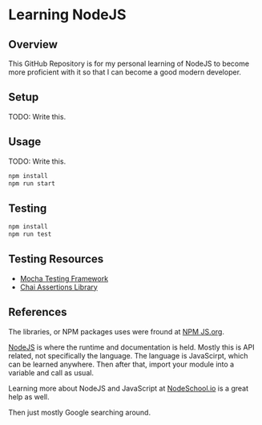 # Learning NodeJS

## Overview

This GitHub Repository is for my personal learning of NodeJS to become more
proficient with it so that I can become a good modern developer.

## Setup

TODO: Write this.

## Usage

TODO: Write this.

```bash
npm install
npm run start
```

## Testing

```bash
npm install
npm run test
```

## Testing Resources

* [Mocha Testing Framework](https://mochajs.org)
* [Chai Assertions Library](https://www.chaijs.com)

## References

The libraries, or NPM packages uses were fround at
[NPM JS.org](https://npmjs.org).

[NodeJS](https://nodejs.org) is where the runtime and documentation is held.
Mostly this is API related, not specifically the language. The language is
JavaScirpt, which can be learned anywhere. Then after that, import your module
into a variable and call as usual.

Learning more about NodeJS and JavaScript at
[NodeSchool.io](https://nodeschool.io) is a great help as well. 

Then just mostly Google searching around.

